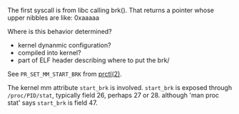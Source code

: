 The first syscall is from libc calling brk().  That returns a pointer whose upper nibbles are like: 0xaaaaa

Where is this behavior determined?
* kernel dynanmic configuration?
* compiled into kernel?
* part of ELF header describing where to put the brk/

See `PR_SET_MM_START_BRK`
from [prctl(2)](https://man7.org/linux/man-pages/man2/prctl.2.html).

The kernel mm attribute `start_brk` is involved.
`start_brk` is exposed through `/proc/PID/stat`, typically field 26, perhaps 27 or 28.
although 'man proc stat' says `start_brk` is field 47.
